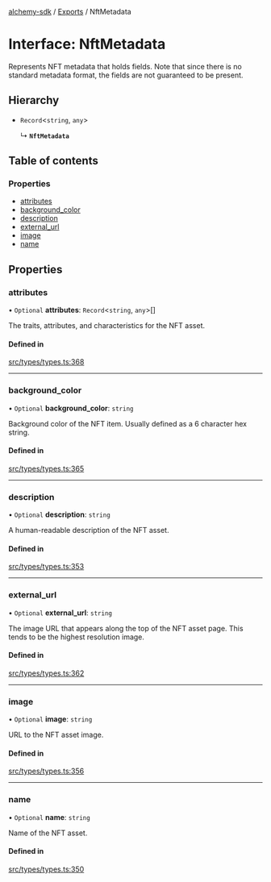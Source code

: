 [alchemy-sdk](../README.md) / [Exports](../modules.md) / NftMetadata

# Interface: NftMetadata

Represents NFT metadata that holds fields. Note that since there is no
standard metadata format, the fields are not guaranteed to be present.

## Hierarchy

- `Record`<`string`, `any`\>

  ↳ **`NftMetadata`**

## Table of contents

### Properties

- [attributes](NftMetadata.md#attributes)
- [background\_color](NftMetadata.md#background_color)
- [description](NftMetadata.md#description)
- [external\_url](NftMetadata.md#external_url)
- [image](NftMetadata.md#image)
- [name](NftMetadata.md#name)

## Properties

### attributes

• `Optional` **attributes**: `Record`<`string`, `any`\>[]

The traits, attributes, and characteristics for the NFT asset.

#### Defined in

[src/types/types.ts:368](https://github.com/alchemyplatform/alchemy-sdk-js/blob/145ea50/src/types/types.ts#L368)

___

### background\_color

• `Optional` **background\_color**: `string`

Background color of the NFT item. Usually defined as a 6 character hex string.

#### Defined in

[src/types/types.ts:365](https://github.com/alchemyplatform/alchemy-sdk-js/blob/145ea50/src/types/types.ts#L365)

___

### description

• `Optional` **description**: `string`

A human-readable description of the NFT asset.

#### Defined in

[src/types/types.ts:353](https://github.com/alchemyplatform/alchemy-sdk-js/blob/145ea50/src/types/types.ts#L353)

___

### external\_url

• `Optional` **external\_url**: `string`

The image URL that appears along the top of the NFT asset page. This tends
to be the highest resolution image.

#### Defined in

[src/types/types.ts:362](https://github.com/alchemyplatform/alchemy-sdk-js/blob/145ea50/src/types/types.ts#L362)

___

### image

• `Optional` **image**: `string`

URL to the NFT asset image.

#### Defined in

[src/types/types.ts:356](https://github.com/alchemyplatform/alchemy-sdk-js/blob/145ea50/src/types/types.ts#L356)

___

### name

• `Optional` **name**: `string`

Name of the NFT asset.

#### Defined in

[src/types/types.ts:350](https://github.com/alchemyplatform/alchemy-sdk-js/blob/145ea50/src/types/types.ts#L350)
